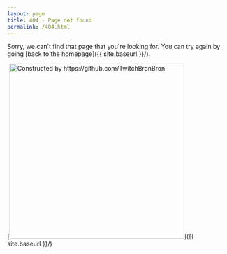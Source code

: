 ```yaml
---
layout: page
title: 404 - Page not found
permalink: /404.html
---
```


Sorry, we can't find that page that you're looking for. You can try again by going [back to the homepage]({{ site.baseurl }}/).

[<img src="{{ site.baseurl }}/images/404.jpg" alt="Constructed by https://github.com/TwitchBronBron" style="width: 400px;"/>]({{ site.baseurl }}/)
